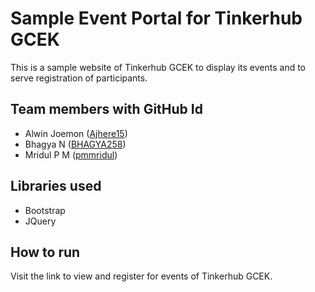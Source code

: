 # Sample Event Portal for Tinkerhub GCEK
This is a sample website of Tinkerhub GCEK to display its events and to serve registration of participants.

## Team members with GitHub Id
- Alwin Joemon ([Ajhere15](https://github.com/Ajhere15))
- Bhagya N ([BHAGYA258](https://github.com/BHAGYA258))
- Mridul P M ([pmmridul](https://github.com/pmmridul))

## Libraries used
- Bootstrap
- JQuery

## How to run
Visit the link to view and register for events of Tinkerhub GCEK.
